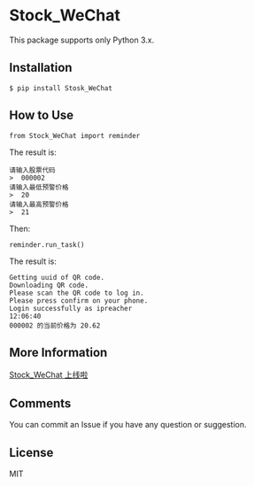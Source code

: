 # Stock_WeChat


This package supports only Python 3.x.


## Installation

    $ pip install Stosk_WeChat

## How to Use

    from Stock_WeChat import reminder

The result is:

	请输入股票代码 
	>  000002
	请输入最低预警价格 
	>  20
	请输入最高预警价格 
	>  21

Then:

	reminder.run_task()

The result is:

	Getting uuid of QR code.
	Downloading QR code.
	Please scan the QR code to log in.
	Please press confirm on your phone.
	Login successfully as ipreacher
	12:06:40
	000002 的当前价格为 20.62


## More Information

[Stock_WeChat 上线啦](https://ipreacher.github.io/2017/pip/)


## Comments

You can commit an Issue if you have any question or suggestion.


## License

MIT